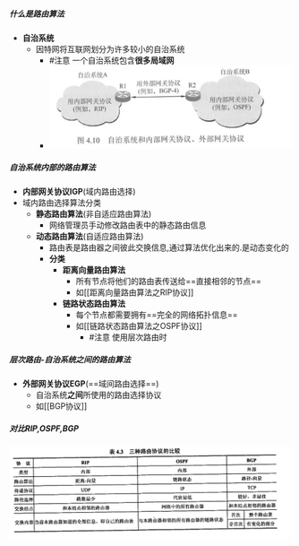 ##### 什么是路由算法
- **自治系统**
	- 因特网将互联网划分为许多较小的自治系统
		- #注意 一个自治系统包含**很多局域网**
		- ![](attachments/Pasted%20image%2020221012164734.png)
##### 自治系统内部的路由算法
- **内部网关协议IGP**(域内路由选择)
- 域内路由选择算法分类
	- **静态路由算法**(非自适应路由算法)
		- 网络管理员手动修改路由表中的静态路由信息
	- **动态路由算法**(自适应路由算法)
		- 路由表是路由器之间彼此交换信息,通过算法优化出来的.是动态变化的
		- **分类**
			- **距离向量路由算法**
				- 所有节点将他们的路由表传送给==直接相邻的节点==
				- 如[[距离向量路由算法之RIP协议]]
			- **链路状态路由算法**
				- 每个节点都需要拥有==完全的网络拓扑信息==
				- 如[[链路状态路由算法之OSPF协议]]
					- #注意 使用层次路由时
##### 层次路由-自治系统之间的路由算法
- **外部网关协议EGP**(==域间路由选择==)
	- 自治系统**之间**所使用的路由选择协议
	- 如[[BGP协议]] 

##### 对比RIP,OSPF,BGP
![](attachments/Pasted%20image%2020221012193317.png)